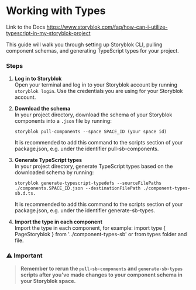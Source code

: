 # Working with Types

Link to the Docs https://www.storyblok.com/faq/how-can-i-utilize-typescript-in-my-storyblok-project

This guide will walk you through setting up Storyblok CLI, pulling component schemas, and generating TypeScript types for your project.

### Steps

1. **Log in to Storyblok**  
   Open your terminal and log in to your Storyblok account by running `storyblok login`. Use the credentials you are using for your Storyblok account.

2. **Download the schema**  
   In your project directory, download the schema of your Storyblok components into a `.json` file by running:

    `storyblok pull-components --space SPACE_ID (your space id)`

    It is recommended to add this command to the scripts section of your package.json, e.g. under the identifier pull-sb-components.

3. **Generate TypeScript types**  
   In your project directory, generate TypeScript types based on the downloaded schema by running:

    `storyblok generate-typescript-typedefs --sourceFilePaths ./components.SPACE_ID.json --destinationFilePath ./component-types-sb.d.ts.`

    It is recommended to add this command to the scripts section of your package.json, e.g. under the identifier generate-sb-types.

4. **Import the type in each component**  
   Import the type in each component, for example: import type { PageStoryblok } from '../component-types-sb' or from types folder and file.

### ⚠️ Important

> **Remember to rerun the `pull-sb-components` and `generate-sb-types` scripts after you've made changes to your component schema in your Storyblok space.**
